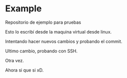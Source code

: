 # Example
Repositorio de ejemplo para pruebas

Esto lo escribí desde la maquina virtual desde linux.

Intentando hacer nuevos cambios y probando el commit.

Ultimo cambio, probando con SSH.

Otra vez.

Ahora si que si xD.
